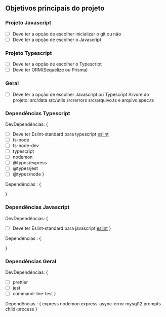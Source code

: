 ## Objetivos principais do projeto

### Projeto Javascript
- [ ] Deve ter a opção de escolher inicializar o git ou não
- [ ] Deve ter a opção de escolher o Javascript

### Projeto Typescript
- [ ] Deve ter a opção de escolher o Typescript
- [ ] Deve ter ORM(Sequelize ou Prisma)

### Geral
- [ ] Deve ter a opção de escolher Javascript ou Typescript
  Arvore do projeto:
   src/data
   src/utils
   src/errors
   src/arquivo.ts e arquivo.spec.ts

### Dependências Typescript

DevDependências: {
- [ ] Deve ter Eslint-standard para typescript [eslint](https://www.npmjs.com/package/eslint-config-standard-with-typescript)
- [ ] ts-node
- [ ] ts-node-dev
- [ ] typescript
- [ ] nodemon
- [ ] @types/express
- [ ] @types/jest
- [ ] @types/node
}

Dependências : {

}

### Dependências Javascript
DevDependências: {
- [ ] Deve ter Eslint-standard para javascript [eslint](https://www.npmjs.com/package/eslint-config-standard)
}

Dependências : {

}

### Dependências Geral
DevDependências: {
  - [ ] prettier
  - [ ] jest
  - [ ] command-line-test
}

Dependências : {
  express
  nodemon
  express-async-error
  mysql12
  prompts
  child-process
}


